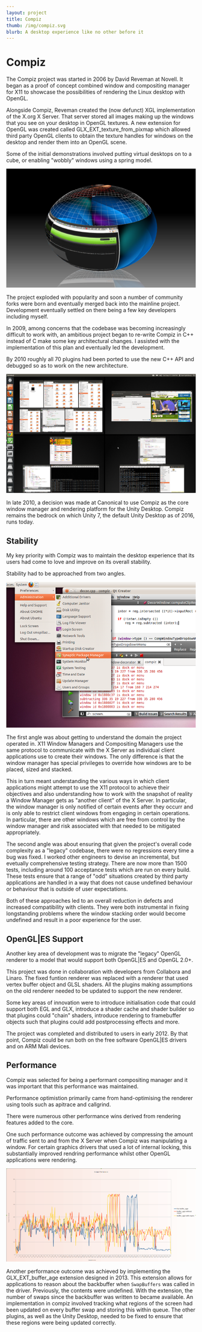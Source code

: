 ```yaml
---
layout: project
title: Compiz
thumb: /img/compiz.svg
blurb: A desktop experience like no other before it
---
```


Compiz
======

The Compiz project was started in 2006 by David Reveman at Novell. It began
as a proof of concept combined window and compositing manager for X11 to
showcase the possibilities of rendering the Linux desktop with OpenGL.

Alongside Compiz, Reveman created the (now defunct) XGL implementation of
the X.org X Server. That server stored all images making up the windows that
you see on your desktop in OpenGL textures. A new extension for OpenGL was
created called GLX_EXT_texture_from_pixmap which allowed third party
OpenGL clients to obtain the texture handles for windows on the desktop
and render them into an OpenGL scene.

Some of the initial demonstrations involved putting virtual desktops on
to a cube, or enabling "wobbly" windows using a spring model.

![Cube Addons](/img/compiz-1.png)

The project exploded with popularity and soon a number of community forks
were born and eventually merged back into the mainline project. Development
eventually settled on there being a few key developers including myself.

In 2009, among concerns that the codebase was becoming increasingly difficult
to work with, an ambitious project began to re-write Compiz in C++ instead of
C make some key architectural changes. I assisted with the implementation of
this plan and eventually led the development.

By 2010 roughly all 70 plugins had been ported to use the new C++ API and
debugged so as to work on the new architecture.

![Unity Addons](/img/compiz-5.png)

In late 2010, a decision was made at Canonical to use Compiz as the core
window manager and rendering platform for the Unity Desktop. Compiz remains
the bedrock on which Unity 7, the default Unity Desktop as of 2016, runs
today.

Stability
---------

My key priority with Compiz was to maintain the desktop experience that its
users had come to love and improve on its overall stability.

Stability had to be approached from two angles.

![Stability](/img/compiz-4.png)

The first angle was about getting to understand the domain the project operated
in. X11 Window Managers and Compositing Managers use the same protocol to
communicate with the X Server as individual client applications use to create
their windows. The only difference is that the window manager has special
privileges to override how windows are to be placed, sized and stacked.

This in turn meant understanding the various ways in which client applications
might attempt to use the X11 protocol to achieve their objectives and also
understanding how to work with the snapshot of reality a Window Manager
gets as "another client" of the X Server. In particular, the window manager
is only notified of certain events after they occurr and is only able to
restrict client windows from engaging in certain operations. In particular,
there are other windows which are free from control by the window manager and
risk associated with that needed to be mitigated appropriately.

The second angle was about ensuring that given the project's overall code
complexity as a "legacy" codebase, there were no regressions every time
a bug was fixed. I worked other engineers to devise an incremental, but
evetually comprehensive testing strategy. There are now more than 1500
tests, including around 100 acceptance tests which are run on every build.
These tests ensure that a range of "odd" situations created by third party
applications are handled in a way that does not cause undefined behaviour
or behaviour that is outside of user expectations.

Both of these approaches led to an overall reduction in defects and increased
compatibility with clients. They were both instrumental in fixing longstanding
problems where the window stacking order would become undefined and result
in a poor experience for the user.

OpenGL|ES Support
-----------------

Another key area of development was to migrate the "legacy" OpenGL renderer
to a model that would support both OpenGL|ES and OpenGL 2.0+.

This project was done in collaboration with developers from Collabora and
Linaro. The fixed funtion renderer was replaced with a renderer that used
vertex buffer object and GLSL shaders. All the plugins making assumptions
on the old renderer needed to be updated to support the new renderer.

Some key areas of innovation were to introduce initialisation code that
could support both EGL and GLX, introduce a shader cache and shader
builder so that plugins could "chain" shaders, introduce rendering to
framebuffer objects such that plugins could add postprocessing effects
and more.

The project was completed and distributed to users in early 2012. By that
point, Compiz could be run both on the free software OpenGL|ES drivers and
on ARM Mali devices.

Performance
-----------

Compiz was selected for being a performant compositing manager and it was
important that this performance was maintained.

Performance optimistion primarily came from hand-optimising the renderer
using tools such as apitrace and callgrind.

There were numerous other performance wins derived from rendering features
added to the core.

One such performance outcome was achieved by compressing the amount of traffic
sent to and from the X Server when Compiz was manipulating a window. For
certain graphics drivers that used a lot of internal locking, this
substantially improved rendring performance whilst other OpenGL applications
were rendering.

![Performance Tracking](/img/compiz-2.png)

Another performance outcome was achieved by implementing the
GLX_EXT_buffer_age extension designed in 2013. This extension allows for
applications to reason about the backbuffer when `SwapBuffers` was called
in the driver. Previously, the contents were undefined. With the extension,
the number of swaps since the backbuffer was written to became available. An
implementation in compiz involved tracking what regions of the screen had been
updated on every buffer swap and storing this within queue. The other plugins,
as well as the Unity Desktop, needed to be fixed to ensure that these regions
were being updated correctly.